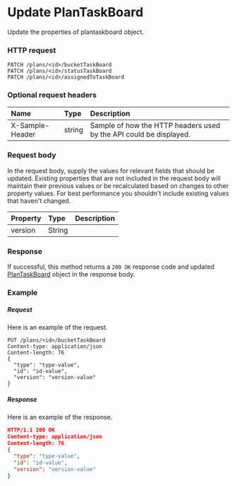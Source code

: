 # Update PlanTaskBoard

Update the properties of plantaskboard object.
### HTTP request
```http
PATCH /plans/<id>/bucketTaskBoard
PATCH /plans/<id>/statusTaskBoard
PATCH /plans/<id>/assignedToTaskBoard
```
### Optional request headers
| Name       | Type | Description|
|:-----------|:------|:----------|
| X-Sample-Header  | string  | Sample of how the HTTP headers used by the API could be displayed.|

### Request body
In the request body, supply the values for relevant fields that should be updated. Existing properties that are not included in the request body will maintain their previous values or be recalculated based on changes to other property values. For best performance you shouldn't include existing values that haven't changed.

| Property	   | Type	|Description|
|:---------------|:--------|:----------|
|version|String||

### Response
If successful, this method returns a `200 OK` response code and updated [PlanTaskBoard](../resources/plantaskboard.md) object in the response body.
### Example
##### Request
Here is an example of the request.
```http
PUT /plans/<id>/bucketTaskBoard
Content-type: application/json
Content-length: 76
{
  "type": "type-value",
  "id": "id-value",
  "version": "version-value"
}
```
##### Response
Here is an example of the response.
```json
HTTP/1.1 200 OK
Content-type: application/json
Content-length: 76
{
  "type": "type-value",
  "id": "id-value",
  "version": "version-value"
}
```

<!-- uuid: a2119d10-b49c-4469-a1f5-88844b440978
2015-10-09 16:05:02 UTC -->